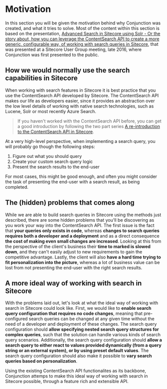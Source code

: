 # Motivation

In this section you will be given the motivation behind why Conjunction was created, and what it tries to solve. Most of the content within this section is based on the presentation, [Advanced Search in Sitecore using Solr - Or the story about, how you can leverage the ContentSearch API to create a more generic, configurable way, of working with search queries in Sitecore](https://speakerdeck.com/soen/advanced-search-in-sitecore-using-solr), that was presented at a Sitecore User Group meeting, late 2016, where Conjunction was first presented to the public.

## How we would normally use the search capabilities in Sitecore

When working with search features in Sitecore it is best practice that you use the ContentSearch API developed by Sitecore. The ContentSearch API makes our life as developers easier, since it provides an abstraction over the low level details of working with native search technologies, such as Lucene, Solr or most recently Azure Search.  

> If you haven't worked with the ContentSearch API before, you can get a good introduction by following the two part series [A re-introduction to the ContentSearch API in Sitecore](https://soen.ghost.io/a-re-introduction-to-the-contentsearch-api-in-sitecore-part-1/).

At a very high-level perspective, when implementing a search query, you will probably go though the following steps:
1. Figure out what you should query
2. Create your custom search query logic
3. Present the search results to the end-user

For most cases, this might be good enough, and often you might consider the task of presenting the end-user with a search result, as being completed. 

## The (hidden) problems that comes along

While we are able to build search queries in Sitecore using the methods just described, there are some hidden problems that you'll be discovering as you work your way into the ContentSearch API. The first issue is the fact that **your queries only exists in code**, whereas **changes to search queries requires both a developer and a deployment** and as a direct consequence **the cost of making even small changes are increased**. Looking at this from the perspective of the client's business their **time to marked is slowed down**, and they can't easily adjust to new requirements to gain the competitive advantage. Lastly, the client will also **have a hard time trying to fit personalization into the picture**, whereas a lot of business value can be lost from not presenting the end-user with the right search results.

## A more ideal way of working with search in Sitecore

With the problems laid out, let's look at what the ideal way of working with search in Sitecore could look like. First, we would like to **enable search query configuration that requires no code changes**, meaning that pre-configured search queries can be changed at any given time without the need of a developer and deployment of these changes. The search query configuration should **allow specifying nested search query structures for complex queries**, such that the solution can handle various kinds of search query scenarios. Additionally, the search query configuration should **allow a search query to either react to values provided dynamically (from a query string or an external system), or by using preset default values**. The search query configuration should also make it possible to **vary search queries based on personalization**.

Using the existing ContentSearch API functionalites as its backbone, Conjunction attemps to make this ideal way of working with search in Sitecore possible, through a feature rich and extensible API.